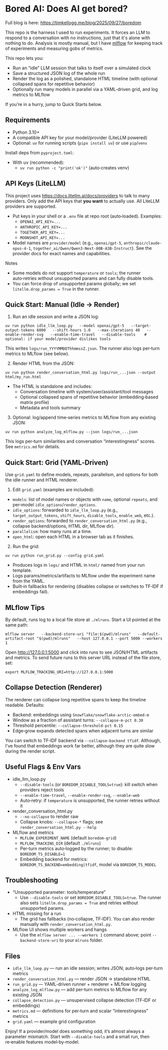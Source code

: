 # Bored AI: Does AI get bored?

Full blog is here: <https://timkellogg.me/blog/2025/09/27/boredom>

This repo is the harness I used to run experiments. It forces an LLM to respond to a conversation with no
instructions, just that it's alone with nothing to do. Analysis is mostly manual, but I have [mlflow](https://mlflow.org/)
for keeping track of experiments and measuring gobs of metrics.

This repo lets you:

- Run an “idle” LLM session that talks to itself over a simulated clock
- Save a structured JSON log of the whole run
- Render the log as a polished, standalone HTML timeline (with optional collapsed spans for repetitive behavior)
- Optionally run many models in parallel via a YAML‑driven grid, and log metrics to MLflow

If you’re in a hurry, jump to Quick Starts below.

## Requirements
- Python 3.10+
- A compatible API key for your model/provider (LiteLLM powered)
- Optional: `uv` for running scripts (`pipx install uv`) or use `pip`/`venv`

Install deps from `pyproject.toml`:

- With uv (recommended):
  - `uv run python -c "print('ok')"` (auto‑creates venv)

## API Keys (LiteLLM)
This project uses https://docs.litellm.ai/docs/providers to talk to many providers. Only add the API keys that
**you want** to actually use. All LiteLLM providers are supported.

- Put keys in your shell or a `.env` file at repo root (auto‑loaded). Examples:
  - `OPENAI_API_KEY=...`
  - `ANTHROPIC_API_KEY=...`
  - `TOGETHER_API_KEY=...`
  - `MOONSHOT_API_KEY=...`
- Model names are `provider/model` (e.g., `openai/gpt-5`, `anthropic/claude-opus-4-1`, `together_ai/Qwen/Qwen3-Next-80B-A3B-Instruct`). See the provider docs for exact names and capabilities.

Notes
- Some models do not support `temperature` or `tools`; the runner auto‑retries without unsupported params and can fully disable tools.
- You can force drop of unsupported params globally; we set `litellm.drop_params = True` in the runner.

## Quick Start: Manual (Idle → Render)
1) Run an idle session and write a JSON log:

```
uv run python idle_llm_loop.py   --model openai/gpt-5   --target-output-tokens 6000   --shift-hours 1.0   --max-iterations 40   --enable-render-svg   --enable-time-travel   --disable-tools    # optional: if your model/provider dislikes tools
```

This writes `logs/run_YYYYMMDDThhmmssZ.json`. The runner also logs per‑turn metrics to MLflow (see below).

2) Render HTML from the JSON:

```
uv run python render_conversation_html.py logs/run_...json --output html/my_run.html
```

- The HTML is standalone and includes:
  - Conversation timeline with system/user/assistant/tool messages
  - Optional collapsed spans of repetitive behavior (embedding‑based matrix profile)
  - Metadata and tools summary

3) Optional: log/append time‑series metrics to MLflow from any existing JSON:

```
uv run python analyze_log_mlflow.py --json logs/run_...json
```

This logs per‑turn similarities and conversation “interestingness” scores. See `metrics.md` for details.

## Quick Start: Grid (YAML‑Driven)
Use `grid.yaml` to define models, repeats, parallelism, and options for both the idle runner and HTML renderer.

1) Edit `grid.yaml` (examples are included):

- `models`: list of model names or objects with `name`, optional `repeats`, and per‑model `idle_options`/`render_options`.
- `idle_options`: forwarded to `idle_llm_loop.py` (e.g., `target_output_tokens`, `shift_hours`, `disable_tools`, `enable_web`, etc.).
- `render_options`: forwarded to `render_conversation_html.py` (e.g., collapse backend/options, HTML dir, MLflow dir).
- `parallelism`: how many runs at a time.
- `open_html`: open each HTML in a browser tab as it finishes.

2) Run the grid:

```
uv run python run_grid.py --config grid.yaml
```

- Produces logs in `logs/` and HTML in `html/` named from your run template.
- Logs params/metrics/artifacts to MLflow under the experiment name from the YAML.
- Built‑in fallbacks for rendering (disables collapse or switches to TF‑IDF if embeddings fail).

## MLflow Tips
By default, runs log to a local file store at `./mlruns`. Start a UI pointed at the same path:

```
mlflow server   --backend-store-uri "file:$(pwd)/mlruns"   --default-artifact-root "$(pwd)/mlruns"   --host 127.0.0.1 --port 5000 --workers 1
```

Open http://127.0.0.1:5000 and click into runs to see JSON/HTML artifacts and metrics. To send future runs to this server URL instead of the file store, set:

```
export MLFLOW_TRACKING_URI=http://127.0.0.1:5000
```

## Collapse Detection (Renderer)
The renderer can collapse long repetitive spans to keep the timeline readable. Defaults:

- Backend: embeddings using `Snowflake/snowflake-arctic-embed-m`
- Window as a fraction of assistant turns: `--collapse-m-pct 0.30`
- Threshold percentile: `--collapse-threshold-pct 0.15`
- Edge‑grow expands detected spans when adjacent turns are similar

You can switch to TF‑IDF backend via `--collapse-backend tfidf`. Although, I've found that embeddings work
far better, although they are quite slow during the render script.

## Useful Flags & Env Vars
- idle_llm_loop.py
  - `--disable-tools` (or `BOREDOM_DISABLE_TOOLS=true`): kill switch when providers reject tools
  - `--enable-time-travel`, `--enable-render-svg`, `--enable-web`
  - Auto‑retry: if `temperature` is unsupported, the runner retries without it
- render_conversation_html.py
  - `--no-collapse` to render raw
  - Collapse knobs: `--collapse-*` flags; see `render_conversation_html.py --help`
- MLflow and metrics
  - `MLFLOW_EXPERIMENT_NAME` (default `boredom-grid`)
  - `MLFLOW_TRACKING_DIR` (default `./mlruns`)
  - Per‑turn metrics auto‑logged by the runner; to disable: `BOREDOM_TS_DISABLE=1`
  - Embedding backend for metrics: `BOREDOM_TS_BACKEND=embedding|tfidf`, model via `BOREDOM_TS_MODEL`

## Troubleshooting
- “Unsupported parameter: tools/temperature”
  - Use `--disable-tools` or set `BOREDOM_DISABLE_TOOLS=true`. The runner also sets `litellm.drop_params = True` and retries without unsupported params.
- HTML missing for a run
  - The grid has fallbacks (no‑collapse, TF‑IDF). You can also render manually with `render_conversation_html.py`.
- MLflow UI shows multiple workers and hangs
  - Use the `mlflow server ... --workers 1` command above; point `--backend-store-uri` to your `mlruns` folder.

## Files
- `idle_llm_loop.py` — run an idle session; writes JSON; auto‑logs per‑turn metrics
- `render_conversation_html.py` — render JSON → standalone HTML
- `run_grid.py` — YAML‑driven runner + renderer + MLflow logging
- `analyze_log_mlflow.py` — add per‑turn metrics to MLflow for any existing JSON
- `collapse_detection.py` — unsupervised collapse detection (TF‑IDF or embeddings)
- `metrics.md` — definitions for per‑turn and scalar “interestingness” metrics
- `grid.yaml` — example grid configuration

Enjoy! If a provider/model does something odd, it’s almost always a parameter mismatch. Start with `--disable-tools` and a small run, then re‑enable features model‑by‑model.
